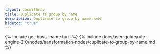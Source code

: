 ```yaml
---
layout: docwithnav
title: Duplicate to group by name
description: Duplicate to group by name node
hidetoc: "true"
---
```


{% include get-hosts-name.html %}
{% include docs/user-guide/rule-engine-2-0/nodes/transformation-nodes/duplicate-to-group-by-name.md %}
